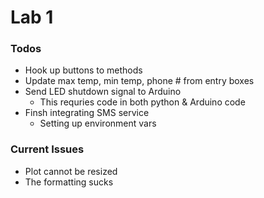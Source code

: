 # Lab 1

### Todos
* Hook up buttons to methods
* Update max temp, min temp, phone # from entry boxes
* Send LED shutdown signal to Arduino
    * This requries code in both python & Arduino code
* Finsh integrating SMS service
    * Setting up environment vars


### Current Issues

* Plot cannot be resized
* The formatting sucks

